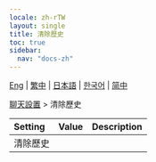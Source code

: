 ```yaml
---
locale: zh-rTW
layout: single
title: 清除歷史
toc: true
sidebar:
  nav: "docs-zh"
---
```

[Eng](/dancexr/menu/2025.4/chat/clear_history) | [繁中](/tw/dancexr/menu/2025.4/chat/clear_history) | [日本語](/jp/dancexr/menu/2025.4/chat/clear_history) | [한국어](/kr/dancexr/menu/2025.4/chat/clear_history) | [简中](/zh/dancexr/menu/2025.4/chat/clear_history)

[聊天設置](../menu#聊天設置) > 清除歷史



| Setting | Value | Description |
| :--- | --- | :--- |
| 清除歷史 || 

